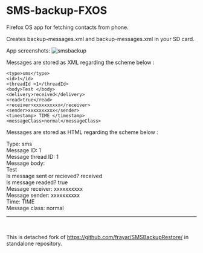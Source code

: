 # SMS-backup-FXOS
Firefox OS app for fetching contacts from phone.

Creates backup-messages.xml and backup-messages.xml in your SD card.

App screenshots:
![smsbackup](https://cloud.githubusercontent.com/assets/11082452/9671607/55ea3044-5294-11e5-817a-ae11ef80cb45.jpg)


Messages are stored as XML regarding the scheme below :

<message>

	<type>sms</type>
	<id>1</id> 
	<threadId >1</threadId> 
	<body>Test </body>
	<delivery>received</delivery>
	<read>true</read>
	<receiver>xxxxxxxxxx</receiver>
	<sender>xxxxxxxxxx</sender>
	<timestamp> TIME </timestamp>
	<messageClass>normal</messageClass>
	
</message>

Messages are stored as HTML regarding the scheme below :
<message>

Type: sms<br>
Message ID: 1<br>
Message thread ID: 1<br>
Message body:<br>
Test<br>
Is message sent or recieved? received<br>
Is message readed? true<br>
Message receiver: xxxxxxxxxx<br>
Message sender: xxxxxxxxxx<br>
Time: TIME<br>
Message class: normal
<hr>
<br>
</message>


This is detached fork of https://github.com/frayar/SMSBackupRestore/ in standalone repository.
